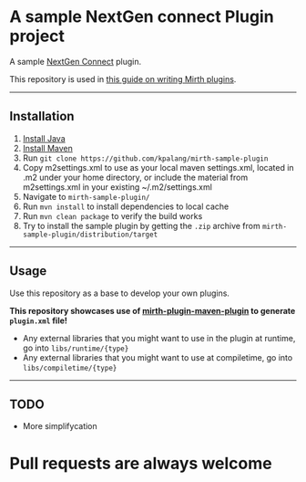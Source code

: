 # A sample NextGen connect Plugin project

A sample [NextGen Connect](https://github.com/nextgenhealthcare/connect) plugin.

This repository is used in [this guide on writing Mirth plugins](https://github.com/kpalang/mirth-plugin-guide).

---

## Installation
1. [Install Java](https://www.javatpoint.com/javafx-how-to-install-java)
1. [Install Maven](https://www.javatpoint.com/how-to-install-maven)
1. Run `git clone https://github.com/kpalang/mirth-sample-plugin`
1. Copy m2settings.xml to use as your local maven settings.xml, located in .m2 under your home directory, or include the <servers> material from m2settings.xml in your existing ~/.m2/settings.xml
1. Navigate to `mirth-sample-plugin/`
1. Run `mvn install` to install dependencies to local cache
1. Run `mvn clean package` to verify the build works
1. Try to install the sample plugin by getting the `.zip` archive from `mirth-sample-plugin/distribution/target`
---

## Usage

Use this repository as a base to develop your own plugins.

**This repository showcases use of [mirth-plugin-maven-plugin](https://github.com/kpalang/mirth-plugin-maven-plugin) to generate `plugin.xml` file!**

- Any external libraries that you might want to use in the plugin at runtime, go into `libs/runtime/{type}`
- Any external libraries that you might want to use at compiletime, go into `libs/compiletime/{type}`

---
## TODO
* More simplifycation

# Pull requests are always welcome
